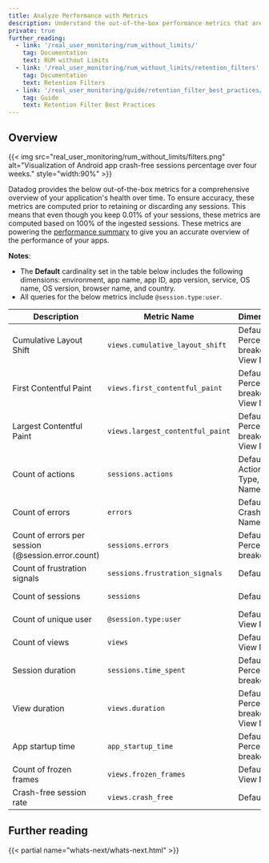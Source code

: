 ```yaml
---
title: Analyze Performance with Metrics
description: Understand the out-of-the-box performance metrics that are available with RUM without Limits.
private: true
further_reading:
  - link: '/real_user_monitoring/rum_without_limits/'
    tag: Documentation
    text: RUM without Limits
  - link: '/real_user_monitoring/rum_without_limits/retention_filters'
    tag: Documentation
    text: Retention Filters
  - link: '/real_user_monitoring/guide/retention_filter_best_practices/'
    tag: Guide
    text: Retention Filter Best Practices
---
```

## Overview

{{< img src="real_user_monitoring/rum_without_limits/filters.png" alt="Visualization of Android app crash-free sessions percentage over four weeks." style="width:90%" >}}

Datadog provides the below out-of-the-box metrics for a comprehensive overview of your application's health over time. To ensure accuracy, these metrics are computed prior to retaining or discarding any sessions. This means that even though you keep 0.01% of your sessions, these metrics are computed based on 100% of the ingested sessions. These metrics are powering the [performance summary][1] to give you an accurate overview of the performance of your apps.

**Notes**:
- The **Default** cardinality set in the table below includes the following dimensions: environment, app name, app ID, app version, service, OS name, OS version, browser name, and country.
- All queries for the below metrics include `@session.type:user`.

| Description | Metric Name | Dimensions | Platform | 
|--------|-------------|------------|----------|
| Cumulative Layout Shift | `views.cumulative_layout_shift` | Default, Percentiles breakdown, View Name | Browser only |
| First Contentful Paint | `views.first_contentful_paint` | Default, Percentiles breakdown, View Name | Browser only |
| Largest Contentful Paint | `views.largest_contentful_paint` | Default, Percentiles breakdown, View Name | Browser only |
| Count of actions | `sessions.actions` | Default, Action Type, View Name | Mobile & Browser |
| Count of errors | `errors` | Default, Is Crash, View Name | Mobile & Browser |
| Count of errors per session (@session.error.count) | `sessions.errors` | Default, Percentiles breakdown | Mobile & Browser |
| Count of frustration signals | `sessions.frustration_signals` | Default | Mobile & Browser |
| Count of sessions | `sessions` | Default | Mobile & Browser |
| Count of unique user | `@session.type:user` | Default, View Name | Mobile & Browser |
| Count of views | `views` | Default, View Name | Mobile & Browser |
| Session duration | `sessions.time_spent` | Default, Percentiles breakdown | Mobile & Browser |
| View duration | `views.duration` | Default, Percentiles breakdown, View Name | Mobile & Browser |
| App startup time | `app_startup_time` | Default, Percentiles breakdown | Mobile only |
| Count of frozen frames | `views.frozen_frames` | Default, View Name | Mobile only |
| Crash-free session rate | `views.crash_free` | Default | Mobile only |

## Further reading

{{< partial name="whats-next/whats-next.html" >}}

[1]: https://app.datadoghq.com/rum/performance-monitoring